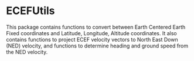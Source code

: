 # ECEFUtils
This package contains functions to convert between Earth Centered Earth Fixed coordinates and Latitude, Longitude, Altitude coordinates. It also contains functions to project ECEF velocity vectors to North East Down (NED) velocity, and functions to determine heading and ground speed from the NED velocity.